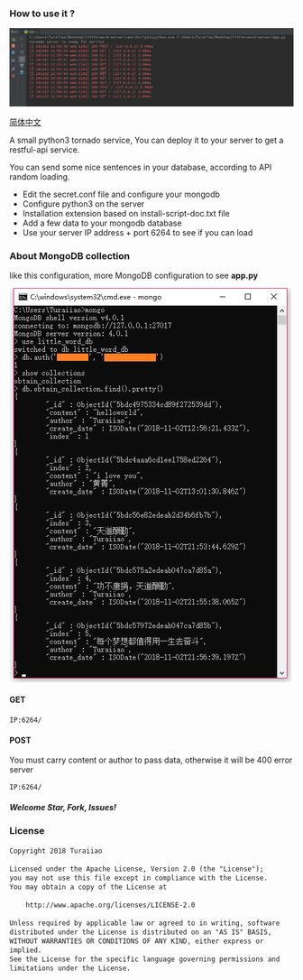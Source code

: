### How to use it ?

![](https://github.com/Turaiiao/little_word_server/blob/master/20181102220331.png)

[简体中文](https://github.com/Turaiiao/little_word_server/blob/master/README-CN.md)

A small python3 tornado service, You can deploy it to your server to get a restful-api service.

You can send some nice sentences in your database, according to API random loading.

- Edit the secret.conf file and configure your mongodb
- Configure python3 on the server
- Installation extension based on install-script-doc.txt file
- Add a few data to your mongodb database
- Use your server IP address + port 6264 to see if you can load

### About MongoDB collection

like this configuration, more MongoDB configuration to see **app.py**

![](https://github.com/Turaiiao/little_word_server/blob/master/20181102224119.png)

#### GET
```
IP:6264/
```

#### POST
You must carry content or author to pass data, otherwise it will be 400 error server
```
IP:6264/
```

##### Welcome Star, Fork, Issues!

### License
```
Copyright 2018 Turaiiao

Licensed under the Apache License, Version 2.0 (the "License");
you may not use this file except in compliance with the License.
You may obtain a copy of the License at

    http://www.apache.org/licenses/LICENSE-2.0

Unless required by applicable law or agreed to in writing, software
distributed under the License is distributed on an "AS IS" BASIS,
WITHOUT WARRANTIES OR CONDITIONS OF ANY KIND, either express or implied.
See the License for the specific language governing permissions and
limitations under the License.
```
